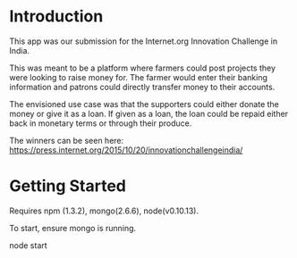Introduction
============
This app was our submission for the Internet.org Innovation 
Challenge in India.

This was meant to be a platform where farmers could 
post projects they were looking to raise money for. 
The farmer would enter their banking information and
patrons could directly transfer money to their accounts.  

The envisioned use case was that the supporters could 
either donate the money or give it 
as a loan. If given as a loan, the loan could be repaid 
either back in monetary terms or through their produce.

The winners can be seen here:
https://press.internet.org/2015/10/20/innovationchallengeindia/

Getting Started
===============
Requires npm (1.3.2), mongo(2.6.6), node(v0.10.13).

To start, ensure mongo is running. 

node start
